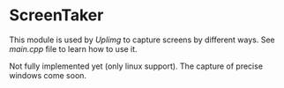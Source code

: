 ScreenTaker
============

This module is used by *Uplimg* to capture screens by different ways.
See *main.cpp* file to learn how to use it.

Not fully implemented yet (only linux support). The capture of precise windows come soon.
